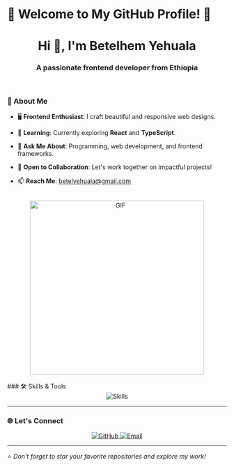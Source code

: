 # 🌟 Welcome to My GitHub Profile! 🌟

<h1 align="center">Hi 👋, I'm Betelhem Yehuala</h1>
<h3 align="center">A passionate frontend developer from Ethiopia</h3>
<br/>

### 🌱 About Me

- 🖥️ **Frontend Enthusiast**: I craft beautiful and responsive web designs.

- 🌱 **Learning**: Currently exploring **React** and **TypeScript**.

- 💬 **Ask Me About**: Programming, web development, and frontend frameworks.

- 👯 **Open to Collaboration**: Let's work together on impactful projects!

- 📫 **Reach Me**: [betelyehuala@gmail.com](mailto:betelyehuala@gmail.com)

<br/>
<div align="center">
  <img width="400" alt="GIF" src="https://media.giphy.com/media/L1R1tvI9svkIWwpVYr/giphy.gif">
</div>
<br/>
### 🛠️ Skills & Tools

<div align="center">
  <img src="https://skillicons.dev/icons?i=html,css,js,react,typescript,tailwind,python,vscode" alt="Skills">
</div>

---

### 🌐 Let's Connect

<div align="center">
  <a href="https://github.com/Bete3" target="_blank">
    <img src="https://img.shields.io/badge/GitHub-%23121011.svg?style=for-the-badge&logo=github&logoColor=white" alt="GitHub">
  </a>
  <a href="mailto:betelyehuala@gmail.com" target="_blank">
    <img src="https://img.shields.io/badge/Email-D14836?style=for-the-badge&logo=gmail&logoColor=white" alt="Email">
  </a>
</div>

---

⭐️ *Don't forget to star your favorite repositories and explore my work!*
